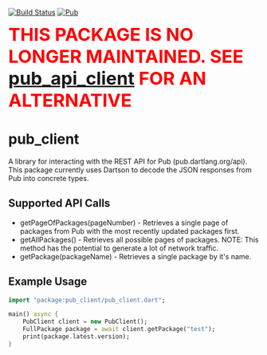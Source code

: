 [![Build Status](https://travis-ci.org/jimsimon/pub_client.svg?branch=master)](https://travis-ci.org/jimsimon/pub_client)
[![Pub](https://img.shields.io/pub/v/pub_client.svg)]()

<span style="font-weight: bold; font-size: 36px; color: red">THIS PACKAGE IS NO LONGER MAINTAINED. SEE [pub_api_client](https://github.com/leoafarias/pub_api_client) FOR AN ALTERNATIVE</span>

# pub_client
A library for interacting with the REST API for Pub (pub.dartlang.org/api).  This package currently uses Dartson to decode the JSON responses from Pub into concrete types.

Supported API Calls
--------------------
* getPageOfPackages(pageNumber) - Retrieves a single page of packages from Pub with the most recently updated packages first.
* getAllPackages() - Retrieves all possible pages of packages.  NOTE: This method has the potential to generate a lot of network traffic.
* getPackage(packageName) - Retrieves a single package by it's name.

Example Usage
-------------
```dart
import "package:pub_client/pub_client.dart";

main() async {
    PubClient client = new PubClient();
    FullPackage package = await client.getPackage("test");
    print(package.latest.version);
}
```